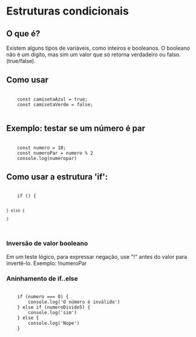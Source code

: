 # Estruturas condicionais

## O que é?

Existem alguns tipos de variáveis, como inteiros e booleanos. O booleano não é um dígito, mas sim um valor que só retorna verdadeiro ou falso. (true/false).

## Como usar

<code> 
    const camisetaAzul = true;
    const camisetaVerde = false;

</code>

## Exemplo: testar se um número é par

<code>
    const numero = 10;
    const numeroPar = numero % 2
    console.log(numeropar)
</code>

## Como usar a estrutura 'if':

<code>
    if () {

    } else {

    }
</code>

### Inversão de valor booleano

Em um teste lógico, para expressar negação, use "!" antes do valor para invertê-lo.
Exemplo: !numeroPar

### Aninhamento de if..else

<code>
    if (numero === 0) {
        console.log('O número é inválido')
    } else if (numeroDivide5) {
        console.log('sim')
    } else {  
        console.log('Nope')
    }
</code>